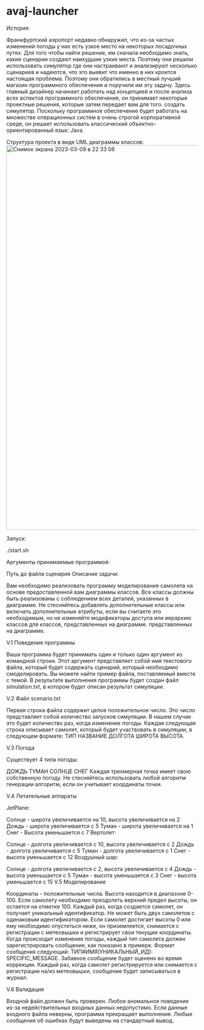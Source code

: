 # avaj-launcher

История:

Франкфуртский аэропорт недавно обнаружил, что из-за частых изменений погоды у них есть узкое место на некоторых посадочных путях. Для того чтобы найти решение, им сначала необходимо знать, какие сценарии создают наихудшие узкие места. Поэтому они решили использовать симулятор где они настраивают и анализируют несколько сценариев и надеются, что это выявит что именно в них кроется настоящая проблема. Поэтому они обратились в местный лучший магазин программного обеспечения и поручили им эту задачу. Здесь главный дизайнер начинает работать над концепцией и после анализа всех аспектов программного обеспечения, он принимает некоторые проектные решения, которые затем передает вам для того. создать симулятор. Поскольку программное обеспечение будет работать на множестве операционных систем в очень строгой корпоративной среде, он решает использовать классический объектно-ориентированный язык: Java.

Структура проекта в виде UML диаграммы классов:
<img width="1013" alt="Снимок экрана 2023-03-09 в 22 33 06" src="https://user-images.githubusercontent.com/73643598/224134644-f95bab7f-cc18-4693-b1a3-6b1a3c4bcff0.png">

Запуск:

./start.sh

Аргументы принимаемые программой:

Путь до файла сценария
Описание задачи:

Вам необходимо реализовать программу моделирования самолета на основе предоставленной вам диаграммы классов. Все классы должны быть реализованы с соблюдением всех деталей, указанных в диаграмме. Не стесняйтесь добавлять дополнительные классы или включать дополнительные атрибуты, если вы считаете это необходимым, но не изменяйте модификаторы доступа или иерархию классов для классов, представленных на диаграмме. представленных на диаграмме.

V.1 Поведение программы

Ваша программа будет принимать один и только один аргумент из командной строки. Этот аргумент представляет собой имя текстового файла, который будет содержать сценарий, который необходимо смоделировать. Вы можете найти пример файла, поставляемый вместе с темой. В результате выполнения программы будет создан файл simulation.txt, в котором будет описан результат симуляции.

V.2 Файл scenario.txt

Первая строка файла содержит целое положительное число. Это число представляет собой количество запусков симуляции. В нашем случае это будет количество раз, когда изменение погоды. Каждая следующая строка описывает самолет, который будет участвовать в симуляции, в следующем формате: ТИП НАЗВАНИЕ ДОЛГОТА ШИРОТА ВЫСОТА.

V.3 Погода

Существует 4 типа погоды:

ДОЖДЬ
ТУМАН
СОЛНЦЕ
СНЕГ
Каждая трехмерная точка имеет свою собственную погоду. Не стесняйтесь использовать любой алгоритм генерации алгоритм, если он учитывает координаты точки.

V.4 Летательные аппараты

JetPlane:

Солнце - широта увеличивается на 10, высота увеличивается на 2
Дождь - широта увеличивается с 5
Туман - широта увеличивается на 1
Снег - Высота уменьшается с 7
Вертолет:

Солнце - долгота увеличивается с 10, высота увеличивается с 2
Дождь - долгота увеличивается с 5
Туман - долгота увеличивается с 1
Снег - высота уменьшается с 12
Воздушный шар:

Солнце - долгота увеличивается с 2, высота увеличивается с 4
Дождь - высота уменьшается с 5
Туман - высота уменьшается с 3
Снег - высота уменьшается с 15
V.5 Моделирование

Координаты - положительные числа.
Высота находится в диапазоне 0-100.
Если самолету необходимо преодолеть верхний предел высоты, он остается на отметке 100.
Каждый раз, когда создается самолет, он получает уникальный идентификатор. Не может быть двух самолетов с одинаковым идентификатором.
Если самолет достигает высоты 0 или ему необходимо опуститься ниже, он приземляется, снимается с регистрации с метеовышки и регистрирует свои текущие координаты.
Когда происходит изменение погоды, каждый тип самолета должен зарегистрировать сообщение, как показано в примере. Формат сообщения следующий: ТИП#ИМЯ(УНИКАЛЬНЫЙ_ИД): SPECIFIC_MESSAGE. Забавное сообщение будет оценено во время коррекции.
Каждый раз, когда самолет регистрируется или снимается с регистрации на/из метеовышки, сообщение будет записываться в журнал.

V.6 Валидация

Входной файл должен быть проверен. Любое аномальное поведение из-за недействительных входных данных недопустимо. Если данные входного файла неверны, программа прекращает выполнение. Любые сообщения об ошибках будут выведены на стандартный вывод.
